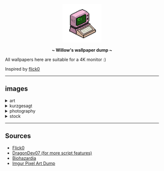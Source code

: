 
<!-- HEADERS -->
<p align="center">
  <img width="25%" src="https://github.com/42Willow/dotfiles/blob/main/assets/42willow.gif?raw=true" />
</p>
<p align="center">
  <b> ~ Willow's wallpaper dump ~ </b>
</p>

All wallpapers here are suitable for a 4K monitor :)

Inspired by [flick0](https://github.com/flick0/kabegami)

-----------------
## images

<details><summary>art</summary>

</details>

<details><summary>kurzgesagt</summary>

**Tags:** `Kurzgesagt` `Asteroid_Miner_1`

<img src='dist/frappe/images/art/kurzgesagt/Kurzgesagt-Asteroid_Miner_1.png' title='Kurzgesagt-Asteroid_Miner_1'>

**Tags:** `Kurzgesagt` `Asteroid_Miner_2`

<img src='dist/frappe/images/art/kurzgesagt/Kurzgesagt-Asteroid_Miner_2.png' title='Kurzgesagt-Asteroid_Miner_2'>

**Tags:** `Kurzgesagt` `Asteroids`

<img src='dist/frappe/images/art/kurzgesagt/Kurzgesagt-Asteroids.png' title='Kurzgesagt-Asteroids'>

**Tags:** `Kurzgesagt` `Baby_Star`

<img src='dist/frappe/images/art/kurzgesagt/Kurzgesagt-Baby_Star.png' title='Kurzgesagt-Baby_Star'>

**Tags:** `Kurzgesagt` `Cosmic_Islands`

<img src='dist/frappe/images/art/kurzgesagt/Kurzgesagt-Cosmic_Islands.png' title='Kurzgesagt-Cosmic_Islands'>

**Tags:** `Kurzgesagt` `Fleet`

<img src='dist/frappe/images/art/kurzgesagt/Kurzgesagt-Fleet.png' title='Kurzgesagt-Fleet'>

**Tags:** `Kurzgesagt` `Galaxies`

<img src='dist/frappe/images/art/kurzgesagt/Kurzgesagt-Galaxies.png' title='Kurzgesagt-Galaxies'>

**Tags:** `Kurzgesagt` `Galaxy_1`

<img src='dist/frappe/images/art/kurzgesagt/Kurzgesagt-Galaxy_1.png' title='Kurzgesagt-Galaxy_1'>

**Tags:** `Kurzgesagt` `Galaxy_2`

<img src='dist/frappe/images/art/kurzgesagt/Kurzgesagt-Galaxy_2.png' title='Kurzgesagt-Galaxy_2'>

**Tags:** `Kurzgesagt` `Galaxy_3`

<img src='dist/frappe/images/art/kurzgesagt/Kurzgesagt-Galaxy_3.png' title='Kurzgesagt-Galaxy_3'>

**Tags:** `Kurzgesagt` `Mars`

<img src='dist/frappe/images/art/kurzgesagt/Kurzgesagt-Mars.png' title='Kurzgesagt-Mars'>

**Tags:** `Kurzgesagt` `Stars`

<img src='dist/frappe/images/art/kurzgesagt/Kurzgesagt-Stars.png' title='Kurzgesagt-Stars'>

**Tags:** `Kurzgesagt` `Black_Hole_1`

<img src='dist/frappe/images/art/kurzgesagt/Kurzgesagt-Black_Hole_1.png' title='Kurzgesagt-Black_Hole_1'>

**Tags:** `Kurzgesagt` `Black_Hole_2`

<img src='dist/frappe/images/art/kurzgesagt/Kurzgesagt-Black_Hole_2.png' title='Kurzgesagt-Black_Hole_2'>

**Tags:** `Kurzgesagt` `Cloudy_Quasar_1`

<img src='dist/frappe/images/art/kurzgesagt/Kurzgesagt-Cloudy_Quasar_1.png' title='Kurzgesagt-Cloudy_Quasar_1'>

**Tags:** `Kurzgesagt` `Cloudy_Quasar_2`

<img src='dist/frappe/images/art/kurzgesagt/Kurzgesagt-Cloudy_Quasar_2.png' title='Kurzgesagt-Cloudy_Quasar_2'>

**Tags:** `Kurzgesagt` `Contemplative_Cosmonaut_1`

<img src='dist/frappe/images/art/kurzgesagt/Kurzgesagt-Contemplative_Cosmonaut_1.png' title='Kurzgesagt-Contemplative_Cosmonaut_1'>

**Tags:** `Kurzgesagt` `Contemplative_Cosmonaut_2`

<img src='dist/frappe/images/art/kurzgesagt/Kurzgesagt-Contemplative_Cosmonaut_2.png' title='Kurzgesagt-Contemplative_Cosmonaut_2'>

**Tags:** `Kurzgesagt` `Contemplative_Cosmonaut_3`

<img src='dist/frappe/images/art/kurzgesagt/Kurzgesagt-Contemplative_Cosmonaut_3.png' title='Kurzgesagt-Contemplative_Cosmonaut_3'>

**Tags:** `Kurzgesagt` `Contemplative_Cosmonaut_4`

<img src='dist/frappe/images/art/kurzgesagt/Kurzgesagt-Contemplative_Cosmonaut_4.png' title='Kurzgesagt-Contemplative_Cosmonaut_4'>

**Tags:** `Kurzgesagt` `On_A_Moon`

<img src='dist/frappe/images/art/kurzgesagt/Kurzgesagt-On_A_Moon.png' title='Kurzgesagt-On_A_Moon'>

**Tags:** `Kurzgesagt` `Satellite_over_Earth`

<img src='dist/frappe/images/art/kurzgesagt/Kurzgesagt-Satellite_over_Earth.png' title='Kurzgesagt-Satellite_over_Earth'>

**Tags:** `Kurzgesagt` `Solar_System`

<img src='dist/frappe/images/art/kurzgesagt/Kurzgesagt-Solar_System.png' title='Kurzgesagt-Solar_System'>

**Tags:** `Kurzgesagt` `Stellar_Phenomenon`

<img src='dist/frappe/images/art/kurzgesagt/Kurzgesagt-Stellar_Phenomenon.png' title='Kurzgesagt-Stellar_Phenomenon'>

**Tags:** `Kurzgesagt` `Unknown_Lifeform`

<img src='dist/frappe/images/art/kurzgesagt/Kurzgesagt-Unknown_Lifeform.png' title='Kurzgesagt-Unknown_Lifeform'>

</details>

<details><summary>photography</summary>

</details>

<details><summary>stock</summary>

**Tags:** `lake`

<img src='dist/frappe/images/photography/stock/lake.jpg' title='lake'>

**Tags:** `mountains`

<img src='dist/frappe/images/photography/stock/mountains.jpg' title='mountains'>

**Tags:** `sandstone`

<img src='dist/frappe/images/photography/stock/sandstone.jpg' title='sandstone'>

</details>

</details>


-----------------

## Sources

- [Flick0](https://github.com/flick0/kabegami)
- [DragonDev07 (for more script features)](https://github.com/DragonDev07/Wallpapers/blob/main/markdown.py)
- [Biohazardia](https://www.deviantart.com/biohazardia/gallery)
- [Imgur Pixel Art Dump](https://imgur.com/gallery/SELjK)
